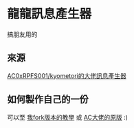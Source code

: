 # 龍龍訊息產生器
搞朋友用的

## 來源 
[AC0xRPFS001/kyometori的大佬訊息產生器](https://github.com/kyometori/acgen)

## 如何製作自己的一份
可以至 [我fork版本的教學](https://github.com/dragonyc1002/dragongen) 或 [AC大佬的原版](https://github.com/kyometori/acgen) :)